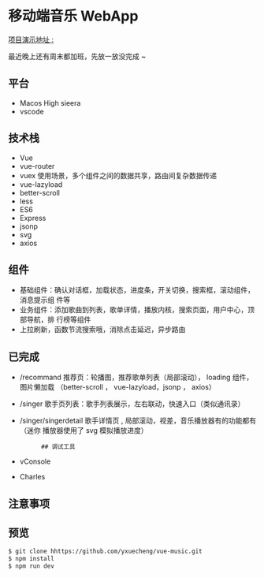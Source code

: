 # 移动端音乐 WebApp

[项目演示地址 :](https://yxuecheng.github.io/vueMusic/dist/)

最近晚上还有周末都加班，先放一放没完成 ~

## 平台

* Macos High sieera
* vscode

## 技术栈

* Vue
* vue-router
* vuex 使用场景，多个组件之间的数据共享，路由间复杂数据传递
* vue-lazyload
* better-scroll
* less
* ES6
* Express
* jsonp
* svg
* axios

## 组件

* 基础组件：确认对话框，加载状态，进度条，开关切换，搜索框，滚动组件，消息提示组
	件等
* 业务组件：添加歌曲到列表，歌单详情，播放内核，搜索页面，用户中心，顶部导航，排
	行榜等组件
* 上拉刷新，函数节流搜索哦，消除点击延迟，异步路由

## 已完成

* /recommand 推荐页：轮播图，推荐歌单列表（局部滚动）， loading 组件，图片懒加载
	（better-scroll ， vue-lazyload，jsonp ， axios）
* /singer 歌手页列表：歌手列表展示，左右联动，快速入口（类似通讯录）
* /singer/singerdetail 歌手详情页 , 局部滚动，视差，音乐播放器有的功能都有（迷你
	播放器使用了 svg 模拟播放进度）

	    	## 调试工具

* vConsole
* Charles

## 注意事项

## 预览

```bash
$ git clone hhttps://github.com/yxuecheng/vue-music.git
$ npm install
$ npm run dev
```
